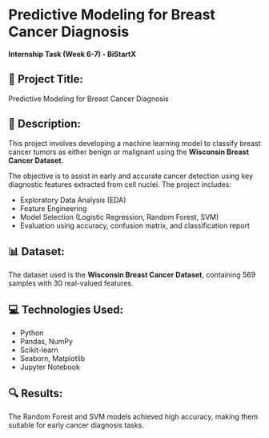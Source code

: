 # Predictive Modeling for Breast Cancer Diagnosis

**Internship Task (Week 6-7) - BiStartX**

## 📌 Project Title:
Predictive Modeling for Breast Cancer Diagnosis

## 📝 Description:
This project involves developing a machine learning model to classify breast cancer tumors as either benign or malignant using the **Wisconsin Breast Cancer Dataset**. 

The objective is to assist in early and accurate cancer detection using key diagnostic features extracted from cell nuclei. The project includes:

- Exploratory Data Analysis (EDA)
- Feature Engineering
- Model Selection (Logistic Regression, Random Forest, SVM)
- Evaluation using accuracy, confusion matrix, and classification report

## 📊 Dataset:
The dataset used is the **Wisconsin Breast Cancer Dataset**, containing 569 samples with 30 real-valued features.

## 💻 Technologies Used:
- Python
- Pandas, NumPy
- Scikit-learn
- Seaborn, Matplotlib
- Jupyter Notebook

## 🔍 Results:
The Random Forest and SVM models achieved high accuracy, making them suitable for early cancer diagnosis tasks.
